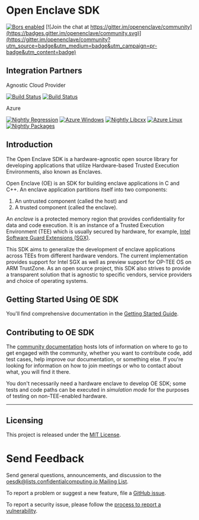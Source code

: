 Open Enclave SDK
================

[![Bors enabled](https://bors.tech/images/badge_small.svg)](https://app.bors.tech/repositories/21855)
[![Join the chat at https://gitter.im/openenclave/community](https://badges.gitter.im/openenclave/community.svg)](https://gitter.im/openenclave/community?utm_source=badge&utm_medium=badge&utm_campaign=pr-badge&utm_content=badge)

Integration Partners
--------------------

Agnostic Cloud Provider

[![Build Status](https://oe-jenkins-dev.westeurope.cloudapp.azure.com/job/pipelines/job/Agnostic-Linux-Badge/badge/icon?subject=Provider%20Agnostic%20Regession)](https://oe-jenkins-dev.westeurope.cloudapp.azure.com/job/pipelines/job/Agnostic-Linux-Badge/)
[![Build Status](https://oe-jenkins-dev.westeurope.cloudapp.azure.com/job/pipelines/job/Agnostic-Linux-Badge/badge/icon?subject=Agnostic-Linux)](https://oe-jenkins-dev.westeurope.cloudapp.azure.com/job/pipelines/job/Agnostic-Linux-Badge/)

Azure

[![Nightly Regression](https://oe-jenkins-dev.westeurope.cloudapp.azure.com/job/OpenEnclave/job/Nightly/badge/icon?subject=Azure%20Regression%20Testing)](https://oe-jenkins-dev.westeurope.cloudapp.azure.com/job/OpenEnclave/job/Nightly/)
[![Azure Windows](https://oe-jenkins-dev.westeurope.cloudapp.azure.com/job/OpenEnclave/job/Azure-Windows-Badge/badge/icon?subject=Azure-Windows)](https://oe-jenkins-dev.westeurope.cloudapp.azure.com/job/OpenEnclave/job/Azure-Windows-Badge/)
[![Nightly Libcxx](https://oe-jenkins-dev.westeurope.cloudapp.azure.com/job/OpenEnclave/job/OpenEnclave-libcxx-tests/badge/icon?subject=Azure%20libcxx%20testing)](https://oe-jenkins-dev.westeurope.cloudapp.azure.com/job/OpenEnclave/job/OpenEnclave-libcxx-tests/)
[![Azure Linux](https://oe-jenkins-dev.westeurope.cloudapp.azure.com/job/OpenEnclave/job/Azure-Linux-Badge/badge/icon?subject=Azure-Linux)](https://oe-jenkins-dev.westeurope.cloudapp.azure.com/job/OpenEnclave/job/Azure-Linux-Badge/)
[![Nightly Packages](https://oe-jenkins-dev.westeurope.cloudapp.azure.com/job/OpenEnclave/job/OpenEnclave-nightly-packages/badge/icon?subject=Azure%20Package%20build)](https://oe-jenkins-dev.westeurope.cloudapp.azure.com/job/OpenEnclave/job/OpenEnclave-nightly-packages/)


Introduction
------------

The Open Enclave SDK is a hardware-agnostic open source library for developing
applications that utilize Hardware-based Trusted Execution Environments, also
known as Enclaves.

Open Enclave (OE) is an SDK for building enclave applications in C and C++. An
enclave application partitions itself into two components:
1. An untrusted component (called the host) and
2. A trusted component (called the enclave).

An _enclave_ is a protected memory region that provides confidentiality for data
and code execution. It is an instance of a Trusted Execution Environment (TEE)
which is usually secured by hardware, for example,
[Intel Software Guard Extensions (SGX)](https://software.intel.com/en-us/sgx).

This SDK aims to generalize the development of enclave applications across TEEs
from different hardware vendors. The current implementation provides support for
Intel SGX as well as preview support for OP-TEE OS on ARM TrustZone. As an
open source project, this SDK also strives to provide a transparent solution
that is agnostic to specific vendors, service providers and choice of operating
systems.


Getting Started Using OE SDK
---------------

You'll find comprehensive documentation in the
[Getting Started Guide](docs/GettingStartedDocs).

Contributing to OE SDK
---------------

The [community documentation](docs/Community/) hosts lots of information on
where to go to get engaged with the community, whether you want to contribute
code, add test cases, help improve our documentation, or something else. If
you're looking for information on how to join meetings or who to contact about
what, you will find it there.

You don't necessarily need a hardware enclave to develop OE SDK; some tests and
code paths can be executed in *simulation mode* for the purposes of testing on
non-TEE-enabled hardware.

----

Licensing
---------

This project is released under the
[MIT License](https://github.com/openenclave/openenclave/blob/master/LICENSE).

Send Feedback
=============

Send general questions, announcements, and discussion to the
[oesdk@lists.confidentialcomputing.io Mailing List](https://lists.confidentialcomputing.io/g/oesdk).

To report a problem or suggest a new feature, file a
[GitHub issue](https://github.com/openenclave/openenclave/issues).

To report a security issue, please follow the [process to report a vulnerability](SECURITY.md#reporting-a-vulnerability).
